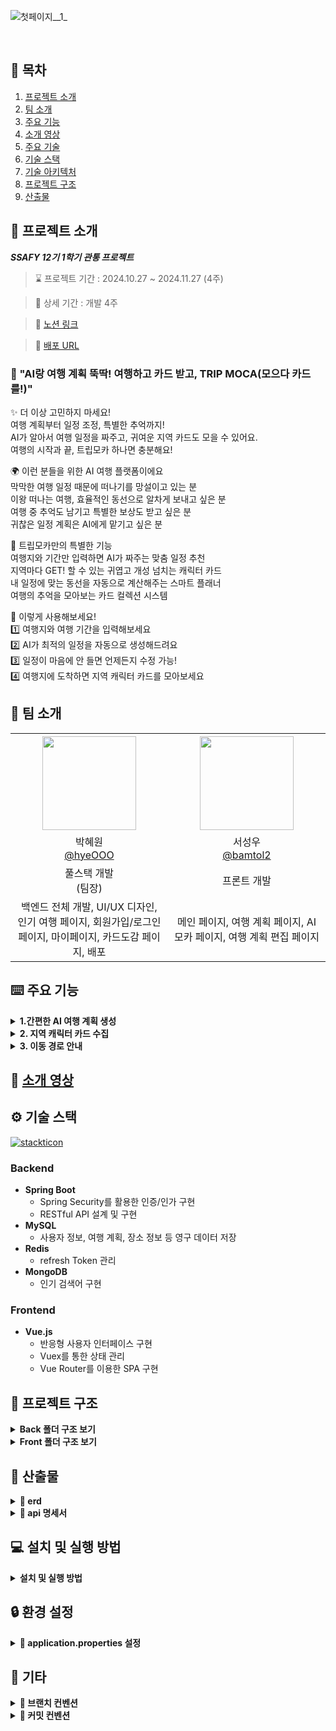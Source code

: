 ![첫페이지__1_](https://enjoy-trip-static-files.s3.ap-northeast-2.amazonaws.com/tripmoca_thumnail.png)

<br />

## 📌 목차

1. [프로젝트 소개](#-프로젝트-소개)
2. [팀 소개](#-팀-소개)
3. [주요 기능](#-주요-기능)
4. [소개 영상](#-소개-영상)
5. [주요 기술](#-주요-기술)
6. [기술 스택](#-기술-)
7. [기술 아키텍처](#-기술-아키텍처)
8. [프로젝트 구조](#-프로젝트-구조)
9. [산출물](#-산출물)
   <br />

## 🚀 프로젝트 소개

**_SSAFY 12기 1학기 관통 프로젝트_**

> ⌛ 프로젝트 기간 : 2024.10.27 ~ 2024.11.27 (4주)

> 📆 상세 기간 : 개발 4주

> 🔗 [노션 링크](https://messy-duckling-7d6.notion.site/A-Penetration-Project-1221453abf47801f86d4fe47332d69bd?source=copy_link)

> 📲 [배포 URL](https://trip-moca.netlify.app/)

### 🧳 "AI랑 여행 계획 뚝딱! 여행하고 카드 받고, TRIP MOCA(모으다 카드를!)"

✨ 더 이상 고민하지 마세요!<br />
여행 계획부터 일정 조정, 특별한 추억까지!<br />
AI가 알아서 여행 일정을 짜주고, 귀여운 지역 카드도 모을 수 있어요.<br />
여행의 시작과 끝, 트립모카 하나면 충분해요!<br />

🌍 이런 분들을 위한 AI 여행 플랫폼이에요<br />
막막한 여행 일정 때문에 떠나기를 망설이고 있는 분<br />
이왕 떠나는 여행, 효율적인 동선으로 알차게 보내고 싶은 분<br />
여행 중 추억도 남기고 특별한 보상도 받고 싶은 분<br />
귀찮은 일정 계획은 AI에게 맡기고 싶은 분<br />

🎒 트립모카만의 특별한 기능<br />
여행지와 기간만 입력하면 AI가 짜주는 맞춤 일정 추천<br />
지역마다 GET! 할 수 있는 귀엽고 개성 넘치는 캐릭터 카드<br />
내 일정에 맞는 동선을 자동으로 계산해주는 스마트 플래너<br />
여행의 추억을 모아보는 카드 컬렉션 시스템<br />

🚀 이렇게 사용해보세요!<br />
1️⃣ 여행지와 여행 기간을 입력해보세요<br />
2️⃣ AI가 최적의 일정을 자동으로 생성해드려요<br />
3️⃣ 일정이 마음에 안 들면 언제든지 수정 가능!<br />
4️⃣ 여행지에 도착하면 지역 캐릭터 카드를 모아보세요<br />

## 👥 팀 소개
<table style="text-align: center;" width="100%">
  <tr>
    <th style="text-align: center;" width="16.66%"><img src="https://cofface.netlify.app/assets/415188185-f3be0d04-1132-46c5-affb-929d97fb0b58.png" width="150" height="150"/></th>
    <th style="text-align: center;" width="16.66%"><img src="https://cofface.netlify.app/assets/C1DFE235-A57E-467C-A243-013363DDFBCC-43052-00001CFE3E2204E4.png" width="150" height="150"/></th>
  </tr>
  <tr>
    <td style="text-align: center;" width="16.66%">박혜원<br/><a href="https://github.com/hyeOOO">@hyeOOO</a></td>
    <td style="text-align: center;" width="16.66%">서성우<br/><a href="https://github.com/bamtol2">@bamtol2</a></td>
  </tr>
  <tr>
    <td style="text-align: center;" width="16.66%">풀스택 개발 </br> (팀장)</td>
    <td style="text-align: center;" width="16.66%">프론트 개발</td>
  </tr>
  <tr>
    <td style="text-align: center;" width="16.66%">백엔드 전체 개발, UI/UX 디자인, 인기 여행 페이지, 회원가입/로그인 페이지, 마이페이지, 카드도감 페이지, 배포</td>
    <td style="text-align: center;" width="16.66%">메인 페이지, 여행 계획 페이지, AI 모카 페이지, 여행 계획 편집 페이지</td>
  </tr>
</table>

## ⌨️ 주요 기능

<details>
<summary><strong>1.간편한 AI 여행 계획 생성</strong></summary>
<table style="text-align: center;" width="100%">
  <tr>
    <th style="text-align: center;" width="25%">회원가입/로그인</th>
    <th style="text-align: center;" width="25%">홈페이지 비활성화</th>
    <th style="text-align: center;" width="25%">홈페이지 활성화</th>
    <th style="text-align: center;" width="25%">홈페이지 하단</th>
  </tr>
  <tr>
    <td style="text-align: center;" width="25%"><img height="400" alt="login" src="https://cofface.netlify.app/assets/login.jpg" ></td>
    <td style="text-align: center;" width="25%"><img height="400" alt="" src="https://cofface.netlify.app/assets/home_lock.jpg"></td>
    <td style="text-align: center;" width="25%"><img height="400" alt="" src="https://cofface.netlify.app/assets/home_unlock.jpg"></td>
    <td style="text-align: center;" width="25%"><img height="400" alt="" src="https://cofface.netlify.app/assets/home_under.jpg"></td>
  </tr>
  <tr>
    <td style="text-align: center;" width="25%">문자 인증 회원가입/로그인 기능을 제공합니다.</td>
    <td style="text-align: center;" width="25%">정보가 등록되어있지 않은 사용자는 홈화면 기능이 비활성화 됩니다.</td>
    <td style="text-align: center;" width="25%">얼굴/결제 정보가 등록된 사용자만 홈화면이 활성화되며</br>방문한 카페와 횟수를 확인할 수 있습니다.</td>
    <td style="text-align: center;" width="25%">홈페이지 하단에는 얼굴 등록과 결제정보등록 버튼이 구성되어있습니다.</td>
  </tr> 
  </table>
  <table style="text-align: center;" width="100%"> 
  <tr>
    <th style="text-align: center;" width="25%">메뉴선호조사</th>
    <th style="text-align: center;" width="25%">옵션선택조사</th>    
    <th style="text-align: center;" width="25%">설정</th>
    <th style="text-align: center;" width="25%">카드설정 페이지</th>
  </tr>
  <tr>
    <td style="text-align: center;" width="25%"><img height="400" alt="" src="https://cofface.netlify.app/assets/research_menu.jpg" ></td>
    <td style="text-align: center;" width="25%"><img height="400" alt="" src="https://cofface.netlify.app/assets/research_option.jpg"></td>
    <td style="text-align: center;" width="25%"><img height="400" alt="" src="https://cofface.netlify.app/assets/setting.jpg"></td>
    <td style="text-align: center;" width="25%"><img height="400" alt="" src="https://cofface.netlify.app/assets/register_card.jpg"></td>
  </tr>
  <tr>
    <td style="text-align: center;" width="25%">처음 가입한 사용자의 경우 자신이 좋아하는 메뉴들를 선택하면 <br/> 추후 추천 알고리즘에 반영됩니다.</td>
    <td style="text-align: center;" width="25%">자신이 자주 주문하는 옵션 선택을 선택하면 추후 추천 알고리즘에 반영됩니다.</td>
    <td style="text-align: center;" width="25%">설정 페이지 입니다.</td>
    <td style="text-align: center;" width="25%">자신이 등록한 결제 카드 정보를 간략하게 확인하고 수정할 수 있습니다.</td>
  </tr>
  </table>
  <table style="text-align: center;" width="50%">
  <tr>
    <th style="text-align: center;" width="25%">얼굴등록</th>
    <th style="text-align: center;" width="25%">카드등록</th>
  </tr>
  <tr>
    <td style="text-align: center;" width="25%"><img height="400" alt="" src="https://cofface.netlify.app/assets/register_face.jpg" ></td>
    <td style="text-align: center;" width="25%"><img height="400" alt="" src="https://cofface.netlify.app/assets/register_card.jpg"></td>
  </tr>
  <tr>
    <td style="text-align: center;" width="25%">전면 카메라로 정면/좌/우/상/하 얼굴을 가이드라인에 맞게 캡쳐하여 등록할 수 있습니다.</td>
    <td style="text-align: center;" width="25%">카드번호, 유효기간, CVC, 비밀번호 앞 2자리를 통해 카드 결제 정보를 등록할 수 있습니다.</td>
  </tr> 
     ### 1. 간편한 AI 여행 계획 생성

- **간단한 입력으로 일정 생성**

  - 여행 지역 선택
  - 여행 기간 설정
  - AI 기반 일자별 추천 장소 생성

- **일정 커스터마이징**
  - 생성된 일정 수정 가능
  - 방문할 장소 추가/삭제
  - 날짜별 일정 조정
</table>
</details>

<details>
<summary><strong>2. 지역 캐릭터 카드 수집</strong></summary>     
### 2. 지역 캐릭터 카드 수집

- **방문 인증 카드 시스템**

  - 지역별 고유 캐릭터 카드 제공
  - 방문 시 해당 지역 카드 획득
  - 나만의 카드 컬렉션 구축

- **카드 도감**
  - 수집한 카드 목록 확인
  - 미수집 카드 확인
  - 카드 수집 현황 표시
</details>

<details>
<summary><strong>3. 이동 경로 안내</strong></summary>     
### 3. 이동 경로 안내

- **기본 경로 정보 제공**
  - 출발지-도착지 간 소요 시간 계산
  - 이동 거리 정보 제공
  - 경로 지도 표시
</details>


## 🎥 [소개 영상](https://youtu.be/FSi6VjUQT_E)

## ⚙️ 기술 스택

[![stackticon](https://firebasestorage.googleapis.com/v0/b/stackticon-81399.appspot.com/o/images%2F1741835600997?alt=media&token=045c2016-6d64-4c1d-a7ed-04fd3c6fd605)](https://github.com/msdio/stackticon)

### Backend

- **Spring Boot**
  - Spring Security를 활용한 인증/인가 구현
  - RESTful API 설계 및 구현
- **MySQL**
  - 사용자 정보, 여행 계획, 장소 정보 등 영구 데이터 저장
- **Redis**
  - refresh Token 관리
- **MongoDB**
  - 인기 검색어 구현

### Frontend

- **Vue.js**
  - 반응형 사용자 인터페이스 구현
  - Vuex를 통한 상태 관리
  - Vue Router를 이용한 SPA 구현

## 📂 프로젝트 구조

<details>
  <summary><strong>Back 폴더 구조 보기</strong></summary>
  <pre>
  </pre>
</details>
<details>
  <summary><strong>Front 폴더 구조 보기</strong></summary>
  <pre>
📦src
 ┣ 📂main
 ┃ ┣ 📂java
 ┃ ┃ ┗ 📂com
 ┃ ┃ ┃ ┗ 📂ssafy
 ┃ ┃ ┃ ┃ ┗ 📂enjoyTrip
 ┃ ┃ ┃ ┃ ┃ ┣ 📂api
 ┃ ┃ ┃ ┃ ┃ ┃ ┣ 📂attraction
 ┃ ┃ ┃ ┃ ┃ ┃ ┃ ┣ 📂controller
 ┃ ┃ ┃ ┃ ┃ ┃ ┃ ┣ 📂dto
 ┃ ┃ ┃ ┃ ┃ ┃ ┃ ┣ 📂exception
 ┃ ┃ ┃ ┃ ┃ ┃ ┃ ┣ 📂repository
 ┃ ┃ ┃ ┃ ┃ ┃ ┃ ┗ 📂service
 ┃ ┃ ┃ ┃ ┃ ┃ ┗ 📂util
 ┃ ┃ ┃ ┃ ┃ ┣ 📂domain
 ┃ ┃ ┃ ┃ ┃ ┃ ┣ 📂attraction
 ┃ ┃ ┃ ┃ ┃ ┃ ┃ ┣ 📂controller
 ┃ ┃ ┃ ┃ ┃ ┃ ┃ ┣ 📂dto
 ┃ ┃ ┃ ┃ ┃ ┃ ┃ ┣ 📂entity
 ┃ ┃ ┃ ┃ ┃ ┃ ┃ ┣ 📂mapper
 ┃ ┃ ┃ ┃ ┃ ┃ ┃ ┣ 📂repository
 ┃ ┃ ┃ ┃ ┃ ┃ ┃ ┗ 📂service
 ┃ ┃ ┃ ┃ ┃ ┃ ┣ 📂card
 ┃ ┃ ┃ ┃ ┃ ┃ ┃ ┣ 📂controller
 ┃ ┃ ┃ ┃ ┃ ┃ ┃ ┣ 📂dto
 ┃ ┃ ┃ ┃ ┃ ┃ ┃ ┣ 📂entity
 ┃ ┃ ┃ ┃ ┃ ┃ ┃ ┣ 📂mapper
 ┃ ┃ ┃ ┃ ┃ ┃ ┃ ┣ 📂repository
 ┃ ┃ ┃ ┃ ┃ ┃ ┃ ┗ 📂service
 ┃ ┃ ┃ ┃ ┃ ┃ ┣ 📂member
 ┃ ┃ ┃ ┃ ┃ ┃ ┃ ┣ 📂controller
 ┃ ┃ ┃ ┃ ┃ ┃ ┃ ┣ 📂dto
 ┃ ┃ ┃ ┃ ┃ ┃ ┃ ┣ 📂entity
 ┃ ┃ ┃ ┃ ┃ ┃ ┃ ┣ 📂exception
 ┃ ┃ ┃ ┃ ┃ ┃ ┃ ┣ 📂repository
 ┃ ┃ ┃ ┃ ┃ ┃ ┃ ┗ 📂service
 ┃ ┃ ┃ ┃ ┃ ┃ ┗ 📂plan
 ┃ ┃ ┃ ┃ ┃ ┃ ┃ ┣ 📂controller
 ┃ ┃ ┃ ┃ ┃ ┃ ┃ ┣ 📂dto
 ┃ ┃ ┃ ┃ ┃ ┃ ┃ ┃ ┣ 📂detail
 ┃ ┃ ┃ ┃ ┃ ┃ ┃ ┃ ┗ 📂plan
 ┃ ┃ ┃ ┃ ┃ ┃ ┃ ┣ 📂entity
 ┃ ┃ ┃ ┃ ┃ ┃ ┃ ┣ 📂exception
 ┃ ┃ ┃ ┃ ┃ ┃ ┃ ┣ 📂repository
 ┃ ┃ ┃ ┃ ┃ ┃ ┃ ┗ 📂service
 ┃ ┃ ┃ ┃ ┃ ┣ 📂global
 ┃ ┃ ┃ ┃ ┃ ┃ ┣ 📂annotation
 ┃ ┃ ┃ ┃ ┃ ┃ ┣ 📂config
 ┃ ┃ ┃ ┃ ┃ ┃ ┣ 📂exception
 ┃ ┃ ┃ ┃ ┃ ┃ ┗ 📂jwt
 ┃ ┃ ┃ ┃ ┃ ┗ 📜EnjoyTripApplication.java
 ┃ ┗ 📂resources
 ┃ ┃ ┣ 📂prompts
 ┃ ┃ ┗ 📜application.yml
 ┗ 📂test
 ┃ ┗ 📂java
 ┃ ┃ ┗ 📂com
 ┃ ┃ ┃ ┗ 📂ssafy
 ┃ ┃ ┃ ┃ ┗ 📂enjoyTrip
 ┃ ┃ ┃ ┃ ┃ ┗ 📜EnjoyTripApplicationTests.java
  </pre>
</details>

## 📜 산출물
<details>
  <summary><strong>📌 erd</strong></summary>
  <img src="https://rocatrun.s3.ap-northeast-2.amazonaws.com/moca-readme/erd.png" alt="erd">
</details>

<details>
  <summary><strong>📌 api 명세서</strong></summary>
   <h3> 📱 API 문서</h3>
   API 문서는 Swagger UI를 통해 확인할 수 있습니다: https://trip-moca.kro.kr:8081/swagger/swagger-ui/index.html
  <h3>🔹 명소</h3>
  <img src="https://rocatrun.s3.ap-northeast-2.amazonaws.com/moca-readme/api_attraction.png" alt="api명세서">
  <h3>🔹 카드</h3>
  <img src="https://rocatrun.s3.ap-northeast-2.amazonaws.com/moca-readme/api_card.png" alt="api명세서">
  <h3>🔹 코스</h3>
  <img src="https://rocatrun.s3.ap-northeast-2.amazonaws.com/moca-readme/api_course.png" alt="api명세서">
  <h3>🔹 멤버</h3>
  <img src="https://rocatrun.s3.ap-northeast-2.amazonaws.com/moca-readme/api_member.png" alt="api명세서">
  <h3>🔹 계획</h3>
  <img src="https://rocatrun.s3.ap-northeast-2.amazonaws.com/moca-readme/api_plan.png" alt="api명세서">
  <h3>🔹 기타</h3>
  <img src="https://rocatrun.s3.ap-northeast-2.amazonaws.com/moca-readme/api.png" alt="api명세서"> 
</details>


## 💻 설치 및 실행 방법

<details>
  <summary><strong>설치 및 실행 방법</strong></summary>

  <h3>🔹 1. 요구사항</h3>
  <ul>
    <li>JDK 11 이상</li>
    <li>MySQL 8.0</li>
    <li>Redis 6.0</li>
    <li>Node.js 14.0 이상</li>
  </ul>

  <h3>🔹 2. 백엔드 실행</h3>

  <pre><code>
# 프로젝트 클론
git clone [repository URL]

# 데이터베이스 설정
mysql -u root -p < database.sql

# Spring Boot 실행
./gradlew bootRun
  </code></pre>

  <h3>🔹 3. 프론트엔드 실행</h3>

  <pre><code>
# 의존성 설치
cd frontend
npm install

# 개발 서버 실행
npm run serve
  </code></pre>

</details>



</details>

## 🔒 환경 설정
<details>
  <summary><strong>🔧 application.properties 설정</strong></summary>

  <br/>

  `application.properties` 파일에 다음 설정이 필요합니다:

  <pre><code>
server:
  port: {port}
spring:
  datasource:
    driver-class-name: com.mysql.cj.jdbc.Driver
    username: {username}
    password: {password}
    url: {url}
    hikari:
      maximum-pool-size: 20
  redis:
    host: {host}
    port: {port}
  jpa:
    hibernate:
      ddl-auto: update
    properties:
      hibernate:
        dialect: org.hibernate.dialect.MySQLDialect
  ai:
    openai:
      api-key: {apiKey}
      chat:
        options:
          model: {model}
          temperature: {temperature}
    template:
      path: {path}
      cache: true
jwt:
  secret: {jwtKey}
  access-token-validity: 3600000  # 1시간
  refresh-token-validity: 604800000  # 7일
springdoc:
  swagger-ui:
    path: /swagger/enjoy-trip.html
  api-docs:
    path: /v3/api-docs
  </code></pre>

</details>

## 🎸 기타
<details>
  <summary><strong>📌 브랜치 컨벤션</strong></summary>

💡 해당 프로젝트는 Git Flow 전략을 채택했습니다.

## **- 브랜치 종류**

### 1. main branch

- 제품으로 출시 가능한 브랜치
- 배포(Release) 이력을 관리하며, 항상 배포 가능한 상태만 유지

---

### 2. develop branch

- 기능 개발 브랜치들을 병합하기 위한 브랜치
- 모든 기능이 추가되고 안정화된 후, main 브랜치로 병합
- 개발 시에는 항상 develop 브랜치를 기반으로 작업

---

### 3. feature branch

- 새로운 기능 개발 및 버그 수정 시 사용
- `develop` 브랜치에서 분기하여 개발
- 기본적으로 로컬에서 작업, 필요 시 원격 저장소에 push
- 작업 완료 후 `develop` 브랜치로 병합하고 브랜치 삭제
  **✅ 작업 순서**

1. `develop` 브랜치에서 feature 브랜치 분기
2. 기능 개발 수행
3. 개발 완료 후 `develop` 브랜치로 병합
4. feature 브랜치 삭제
5. 원격 저장소에 push (필요 시)

---

### 4. release branch

- 배포 준비를 위한 브랜치
- 배포 주기 동안 최종 점검, 버그 수정, 문서 추가 등만 수행
- 새로운 기능은 추가하지 않음
  **✅ 작업 순서**

1. `develop` 브랜치에서 release 브랜치 분기
2. 배포 준비 작업 수행
3. 준비 완료 시 `main` 브랜치에 병합 (Release 태그 부여)
4. 변경 사항을 `develop` 브랜치에도 병합

---

### 5. hotfix branch

- 배포 중인 버전에서 긴급한 버그 발생 시 사용
- `main` 브랜치에서 직접 분기하여 빠르게 수정 후 배포
  **✅ 작업 순서**

1. `main` 브랜치에서 hotfix 브랜치 분기
2. 문제 수정
3. 수정 완료 후 `main` 브랜치에 병합 및 버전 태그
4. 변경 사항을 `develop` 브랜치에도 병합
</details>

<details>
  <summary><strong>📌 커밋 컨벤션</strong></summary>

💡 커밋은 논리적으로 구분이 되고, 일관성이 유지되는 단위로 최대한 작게 쪼개서 작성합니다.

---

### 1. 메시지 타입

INIT: 프로젝트 생성

FEAT: 새로운 기능 추가

FIX: 버그 수정

DOCS: 문서 수정

STYLE: 코드 formatting, 세미콜론(;) 누락 등 (기능 변경 없음)

DESIGN: 디자인 적용 및 디자인 관련 코드 수정

REFACTOR: 코드 리팩토링

TEST: 테스트 코드, 리팩토링 테스트 코드 추가

CHORE: 빌드 업무 수정, 패키지 매니저 설정 등 변경

MINOR: 사소한 변화

---

### 2. 제목은 50글자 이내로 작성

---

### 3. 제목 + 본문(선택)으로 구성

제목만으로 설명이 부족한 경우 본문에 자세히 작성

---

### 4. 커밋 메시지는 무엇을 했는지 파악할 수 있게 작성

---

### 5. "어떻게" 보다는 "무엇"과 "왜"를 설명하기

---

### ✔️ 커밋 메시지 형식 예시
</details>
